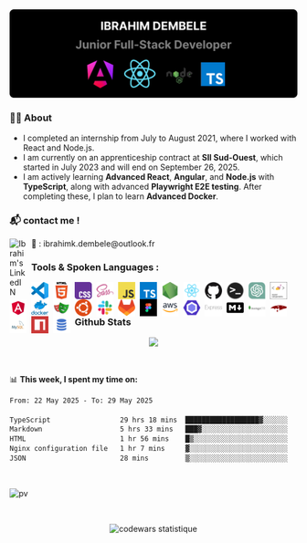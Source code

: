 <img src="./header.png" alt="ibrahim dembele GitHub README header image">

### 👲🏿 About
- I completed an internship from July to August 2021, where I worked with React and Node.js.  
- I am currently on an apprenticeship contract at **SII Sud-Ouest**, which started in July 2023 and will end on September 26, 2025.  
- I am actively learning **Advanced React**, **Angular**, and **Node.js** with **TypeScript**, along with advanced **Playwright E2E testing**. After completing these, I plan to learn **Advanced Docker**.

### 📬 contact me !

<a href="https://www.linkedin.com/in/ibrahim-dembele-2a91351b3/">
  <img style="margin-right:8px;" align="left" alt="Ibrahim's LinkedIN" width="30px" src="https://raw.githubusercontent.com/idembele70/idembele70/master/linkedin.svg" />
</a>
 📩 : ibrahimk.dembele@outlook.fr

### Tools & Spoken Languages :

 <img align="left" style="margin-right:8px;" alt="Visual Studio Code" width="30px" src="https://raw.githubusercontent.com/github/explore/main/topics/visual-studio-code/visual-studio-code.png" />
 <img align="left" style="margin-right:8px;" alt="HTML5" width="30px" src="https://raw.githubusercontent.com/github/explore/main/topics/html/html.png" />
 <img align="left" style="margin-right:8px;" alt="CSS3" width="30px" src="https://raw.githubusercontent.com/github/explore/main/topics/css/css.png" />
 <img align="left" style="margin-right:8px;" alt="Sass" width="30px" src="https://raw.githubusercontent.com/github/explore/main/topics/sass/sass.png" />
 <img align="left" style="margin-right:8px;" alt="JavaScript" width="30px" src="https://raw.githubusercontent.com/github/explore/main/topics/javascript/javascript.png" />
 <img align="left" style="margin-right:8px;" alt="TypeScript" width="30px" src="https://raw.githubusercontent.com/github/explore/main/topics/typescript/typescript.png" />
 <img align="left" style="margin-right:8px;" alt="Node.js" width="30px" src="https://raw.githubusercontent.com/github/explore/main/topics/nodejs/nodejs.png" />
 <img align="left" style="margin-right:8px;" alt="React" width="30px" src="https://raw.githubusercontent.com/github/explore/main/topics/react/react.png" />
 <img align="left" style="margin-right:8px;" alt="GitHub" width="30px" src="https://raw.githubusercontent.com/github/explore/78df643247d429f6cc873026c0622819ad797942/topics/github/github.png" />
 <img align="left" style="margin-right:8px;" alt="Terminal" width="30px" src="https://raw.githubusercontent.com/github/explore/main/topics/terminal/terminal.png"/>
 <img align="left" style="margin-right:8px;" alt="Git" width="30px" src="https://raw.githubusercontent.com/github/explore/main/topics/chatgpt-api/chatgpt-api.png" />
 <img align="left" style="margin-right:8px;" alt="Style-components" width="30px" src="https://raw.githubusercontent.com/github/explore/main/topics/styled-components/styled-components.png" />
 <img align="left" style="margin-right:8px;" alt="Angular" width="30px" src="https://raw.githubusercontent.com/github/explore/main/topics/angular/angular.png" />
 <img align="left" style="margin-right:8px;" alt="Docker" width="30px" src="https://raw.githubusercontent.com/github/explore/main/topics/docker/docker.png" />
 <img align="left" style="margin-right:8px;" alt="Playwright" width="30px" src="https://raw.githubusercontent.com/github/explore/main/topics/playwright/playwright.png" />
 <img align="left" style="margin-right:8px;" alt="Ubuntu" width="30px" src="https://raw.githubusercontent.com/github/explore/main/topics/ubuntu/ubuntu.png" />
 <img align="left" style="margin-right:8px;" alt="Slack" width="30px" src="https://raw.githubusercontent.com/github/explore/main/topics/slack/slack.png" />
 <img align="left" style="margin-right:8px;" alt="Gitlab" width="30px" src="https://raw.githubusercontent.com/github/explore/main/topics/gitlab/gitlab.png" />
 <img align="left" style="margin-right:8px;" alt="Figma" width="30px" src="https://raw.githubusercontent.com/github/explore/main/topics/figma/figma.png" />
 <img align="left" style="margin-right:8px;" alt="Aws" width="30px" src="https://raw.githubusercontent.com/github/explore/main/topics/aws/aws.png" />
 <img align="left" style="margin-right:8px;" alt="Eslint" width="30px" src="https://raw.githubusercontent.com/github/explore/main/topics/eslint/eslint.png" />
 <img align="left" style="margin-right:8px;" alt="Express" width="30px" src="https://raw.githubusercontent.com/github/explore/main/topics/express/express.png" />
 <img align="left" style="margin-right:8px;" alt="Markdown" width="30px" src="https://raw.githubusercontent.com/github/explore/main/topics/markdown/markdown.png" />
 <img align="left" style="margin-right:8px;" alt="Mongodb" width="30px" src="https://raw.githubusercontent.com/github/explore/main/topics/mongodb/mongodb.png" />
 <img align="left" style="margin-right:8px;" alt="Mongoose" width="30px" src="https://raw.githubusercontent.com/github/explore/main/topics/mongoose/mongoose.png" />
 <img align="left" style="margin-right:8px;" alt="Mysql" width="30px" src="https://raw.githubusercontent.com/github/explore/main/topics/mysql/mysql.png" />
 <img align="left" style="margin-right:8px;" alt="Npm" width="30px" src="https://raw.githubusercontent.com/github/explore/main/topics/npm/npm.png" />
 <img align="left" style="margin-right:8px;" alt="Sql" width="30px" src="https://raw.githubusercontent.com/github/explore/main/topics/sql/sql.png" />
<br/>
<br/>

### Github Stats

<p align="center"><img src="https://github-readme-stats.vercel.app/api?username=idembele70&theme=dark&show_icons=true"/>
</p>

<br/>

📊 **This week, I spent my time on:**

<!--START_SECTION:waka-->

```txt
From: 22 May 2025 - To: 29 May 2025

TypeScript                 29 hrs 18 mins  ██████████████████▓░░░░░░   74.99 %
Markdown                   5 hrs 33 mins   ███▓░░░░░░░░░░░░░░░░░░░░░   14.22 %
HTML                       1 hr 56 mins    █▒░░░░░░░░░░░░░░░░░░░░░░░   04.98 %
Nginx configuration file   1 hr 7 mins     ▓░░░░░░░░░░░░░░░░░░░░░░░░   02.88 %
JSON                       28 mins         ▒░░░░░░░░░░░░░░░░░░░░░░░░   01.20 %
```

<!--END_SECTION:waka-->

<br/>

![pv](https://pageview.vercel.app/?github_user=idembele70)

<br/>

<p align="center"> <img alt="codewars statistique" src="https://www.codewars.com/users/idembele70/badges/small"/></p>
